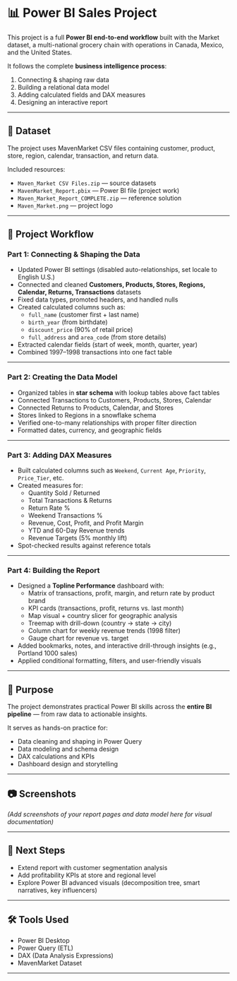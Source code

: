 # 📊 Power BI Sales Project

This project is a full **Power BI end-to-end workflow** built with the Market dataset, a multi-national grocery chain with operations in Canada, Mexico, and the United States.  

It follows the complete **business intelligence process**:  
1. Connecting & shaping raw data  
2. Building a relational data model  
3. Adding calculated fields and DAX measures  
4. Designing an interactive report  

---

## 📂 Dataset
The project uses MavenMarket CSV files containing customer, product, store, region, calendar, transaction, and return data.  

Included resources:  
- `Maven_Market CSV Files.zip` — source datasets  
- `MavenMarket_Report.pbix` — Power BI file (project work)  
- `Maven_Market_Report_COMPLETE.zip` — reference solution  
- `Maven_Market.png` — project logo  

---

## 🔑 Project Workflow

### **Part 1: Connecting & Shaping the Data**
- Updated Power BI settings (disabled auto-relationships, set locale to English U.S.)  
- Connected and cleaned **Customers, Products, Stores, Regions, Calendar, Returns, Transactions** datasets  
- Fixed data types, promoted headers, and handled nulls  
- Created calculated columns such as:  
  - `full_name` (customer first + last name)  
  - `birth_year` (from birthdate)  
  - `discount_price` (90% of retail price)  
  - `full_address` and `area_code` (from store details)  
- Extracted calendar fields (start of week, month, quarter, year)  
- Combined 1997–1998 transactions into one fact table  

---

### **Part 2: Creating the Data Model**
- Organized tables in **star schema** with lookup tables above fact tables  
- Connected Transactions to Customers, Products, Stores, Calendar  
- Connected Returns to Products, Calendar, and Stores  
- Stores linked to Regions in a snowflake schema  
- Verified one-to-many relationships with proper filter direction  
- Formatted dates, currency, and geographic fields  

---

### **Part 3: Adding DAX Measures**
- Built calculated columns such as `Weekend`, `Current Age`, `Priority`, `Price_Tier`, etc.  
- Created measures for:  
  - Quantity Sold / Returned  
  - Total Transactions & Returns  
  - Return Rate %  
  - Weekend Transactions %  
  - Revenue, Cost, Profit, and Profit Margin  
  - YTD and 60-Day Revenue trends  
  - Revenue Targets (5% monthly lift)  
- Spot-checked results against reference totals  

---

### **Part 4: Building the Report**
- Designed a **Topline Performance** dashboard with:  
  - Matrix of transactions, profit, margin, and return rate by product brand  
  - KPI cards (transactions, profit, returns vs. last month)  
  - Map visual + country slicer for geographic analysis  
  - Treemap with drill-down (country → state → city)  
  - Column chart for weekly revenue trends (1998 filter)  
  - Gauge chart for revenue vs. target  
- Added bookmarks, notes, and interactive drill-through insights (e.g., Portland 1000 sales)  
- Applied conditional formatting, filters, and user-friendly visuals  

---

## 🎯 Purpose
The project demonstrates practical Power BI skills across the **entire BI pipeline** — from raw data to actionable insights.  

It serves as hands-on practice for:  
- Data cleaning and shaping in Power Query  
- Data modeling and schema design  
- DAX calculations and KPIs  
- Dashboard design and storytelling  

---

## 📷 Screenshots
*(Add screenshots of your report pages and data model here for visual documentation)*  

---

## 🚀 Next Steps
- Extend report with customer segmentation analysis  
- Add profitability KPIs at store and regional level  
- Explore Power BI advanced visuals (decomposition tree, smart narratives, key influencers)  

---

## 🛠 Tools Used
- Power BI Desktop  
- Power Query (ETL)  
- DAX (Data Analysis Expressions)  
- MavenMarket Dataset  

---
